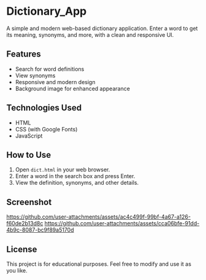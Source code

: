 # Dictionary_App

A simple and modern web-based dictionary application. Enter a word to get its meaning, synonyms, and more, with a clean and responsive UI.

## Features
- Search for word definitions
- View synonyms
- Responsive and modern design
- Background image for enhanced appearance

## Technologies Used
- HTML
- CSS (with Google Fonts)
- JavaScript

## How to Use
1. Open `dict.html` in your web browser.
2. Enter a word in the search box and press Enter.
3. View the definition, synonyms, and other details.


## Screenshot

https://github.com/user-attachments/assets/ac4c499f-99bf-4a67-a126-f60de2b13d8c
https://github.com/user-attachments/assets/cca06bfe-91dd-4b9c-8087-bc9f89a5170d



## License
This project is for educational purposes. Feel free to modify and use it as you like.
